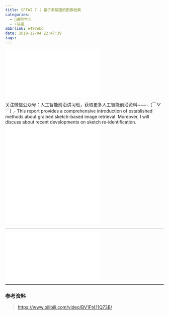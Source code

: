 ```yaml
---
title: SFFAI 7 | 基于素描图的图像检索
categories:
  - 🌙进阶学习
  - ⭐讲座
abbrlink: e497ebd
date: 2018-12-04 22:47:39
tags:
---
```


<iframe src="//player.bilibili.com/player.html?aid=37385464&bvid=BV1Ft411Q73B&cid=65703497&p=3" scrolling="no" border="0" frameborder="no" framespacing="0" allowfullscreen="true"> </iframe>

关注微信公众号：人工智能前沿讲习班，获取更多人工智能前沿资料~~~╮(￣▽￣)╭
This report provides a comprehensive introduction of established methods about grained sketch-based image retrieval. Moreover, I will discuss about recent developments on sketch re-identification.

<!--more-->

<iframe src="//player.bilibili.com/player.html?aid=37385464&bvid=BV1Ft411Q73B&cid=65572858&p=2" scrolling="no" border="0" frameborder="no" framespacing="0" allowfullscreen="true"> </iframe>

<iframe src="//player.bilibili.com/player.html?aid=37385464&bvid=BV1Ft411Q73B&cid=65572840&p=1" scrolling="no" border="0" frameborder="no" framespacing="0" allowfullscreen="true"> </iframe>

***

<iframe src="//player.bilibili.com/player.html?aid=39164177&bvid=BV1tt411r7Vb&cid=68829316&p=1" scrolling="no" border="0" frameborder="no" framespacing="0" allowfullscreen="true"> </iframe>

***

### 参考资料

> <https://www.bilibili.com/video/BV1Ft411Q73B/>
